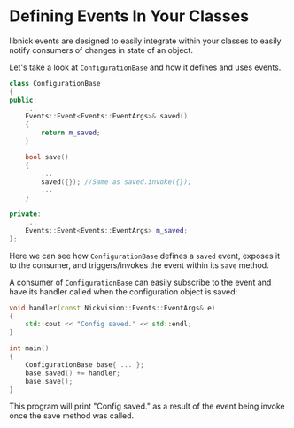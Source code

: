 # Defining Events In Your Classes
libnick events are designed to easily integrate within your classes to easily notify consumers of changes in state of an object.

Let's take a look at `ConfigurationBase` and how it defines and uses events.

```cpp
class ConfigurationBase
{
public:
    ...
    Events::Event<Events::EventArgs>& saved()
    {
        return m_saved;
    }

    bool save()
    {
        ...
        saved({}); //Same as saved.invoke({});
        ...
    }

private:
    ...
    Events::Event<Events::EventArgs> m_saved;
};
```

Here we can see how `ConfigurationBase` defines a `saved` event, exposes it to the consumer, and triggers/invokes the event within its `save` method.

A consumer of `ConfigurationBase` can easily subscribe to the event and have its handler called when the configuration object is saved:
```cpp
void handler(const Nickvision::Events::EventArgs& e)
{
    std::cout << "Config saved." << std::endl;
}

int main()
{
    ConfigurationBase base{ ... };
    base.saved() += handler;
    base.save();
}
```

This program will print "Config saved." as a result of the event being invoke once the save method was called.